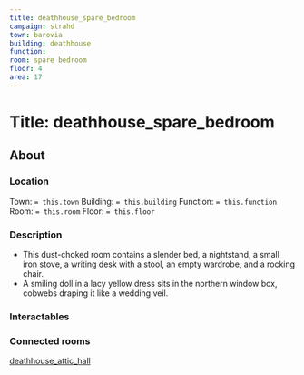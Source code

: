 ```yaml
---
title: deathhouse_spare_bedroom
campaign: strahd
town: barovia
building: deathhouse
function: 
room: spare bedroom
floor: 4
area: 17
---
```

# Title: deathhouse_spare_bedroom
## About
### Location
Town: `= this.town`
Building: `= this.building`
Function: `= this.function`
Room: `= this.room`
Floor: `= this.floor` 
### Description
- This dust-choked room contains a slender bed, a nightstand, a small iron stove, a writing desk with a stool, an empty wardrobe, and a rocking chair. 
- A smiling doll in a lacy yellow dress sits in the northern window box, cobwebs draping it like a wedding veil.
### Interactables
### Connected rooms
[deathhouse_attic_hall](floor4/deathhouse_attic_hall.md)